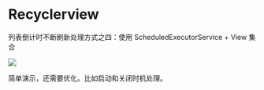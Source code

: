 # Recyclerview

列表倒计时不断刷新处理方式之四：使用 ScheduledExecutorService + View 集合

![](https://user-gold-cdn.xitu.io/2019/9/24/16d628d6b5a9e80e?w=449&h=793&f=gif&s=400454)

简单演示，还需要优化。比如启动和关闭时机处理。
